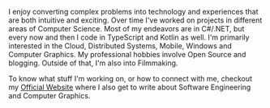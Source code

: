 I enjoy converting complex problems into technology and experiences that are both intuitive and exciting. Over time I've worked on projects in different areas of Computer Science. Most of my endeavors are in C#/.NET, but every now and then I code in TypeScript and Kotlin as well. I'm primarily interested in the Cloud, Distributed Systems, Mobile, Windows and Computer Graphics. My professional hobbies involve Open Source and blogging. Outside of that, I'm also into Filmmaking.

To know what stuff I'm working on, or how to connect with me, checkout my <a href="https://ronnielutaro.github.io/portfolio/" target="_blank">Official Website</a> where I also get to write about Software Engineering and Computer Graphics.
